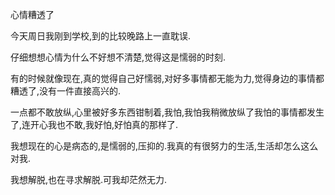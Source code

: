 心情糟透了

今天周日我刚到学校,到的比较晚路上一直耽误.

仔细想想心情为什么不好想不清楚,觉得这是懦弱的时刻.

有的时候就像现在,真的觉得自己好懦弱,对好多事情都无能为力,觉得身边的事情都糟透了,没有一件直接高兴的.

一点都不敢放纵,心里被好多东西钳制着,我怕,我怕我稍微放纵了我怕的事情都发生了,连开心我也不敢,我好怕,好怕真的那样了.

我想现在的心是病态的,是懦弱的,压抑的.我真的有很努力的生活,生活却怎么这么对我.

我想解脱,也在寻求解脱.可我却茫然无力.